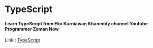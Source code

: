 # TypeScript
#### Learn TypeScript from Eko Kurniawan Khaneddy channel Youtube Programmer Zaman Now
Link : [TypeScript](https://youtu.be/C_C64faSO4c?si=B-6z19psXu1oUwiC)
